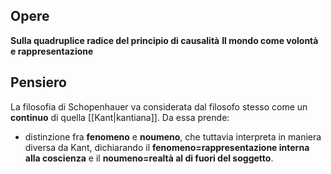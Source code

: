 ## Opere
**Sulla quadruplice radice del principio di causalità**
**Il mondo come volontà e rappresentazione**

## Pensiero
La filosofia di Schopenhauer va considerata dal filosofo stesso come un **continuo** di quella [[Kant|kantiana]]. Da essa prende:
* distinzione fra **fenomeno** e **noumeno**, che tuttavia interpreta in maniera diversa da Kant, dichiarando il **fenomeno=rappresentazione interna alla coscienza** e il **noumeno=realtà al di fuori del soggetto**.
